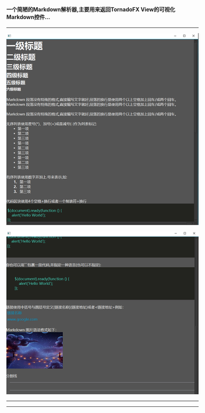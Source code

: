 #### 一个**简陋**的Markdown解析器,主要用来返回TornadoFX View的可视化Markdown控件...

---



![alt](src/main/resources/data/markdown-file/1.png)

![alt](src/main/resources/data/markdown-file/2.png)





---

---

